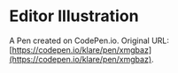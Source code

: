 # Editor Illustration

A Pen created on CodePen.io. Original URL: [https://codepen.io/klare/pen/xmgbaz](https://codepen.io/klare/pen/xmgbaz).


